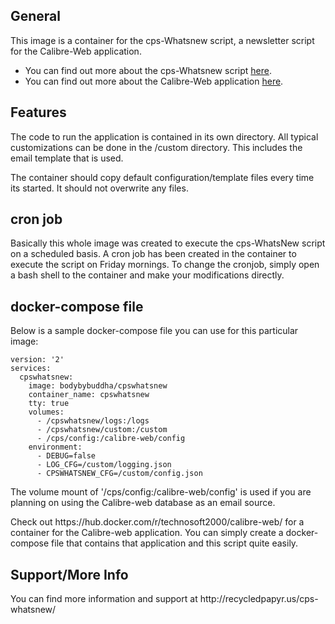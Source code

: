<h2>General</h2>
<p>This image is a container for the cps-Whatsnew script, a newsletter script for the Calibre-Web application.</p>

* You can find out more about the cps-Whatsnew script [here](https://github.com/bodybybuddha/cps-WhatsNew).
* You can find out more about the Calibre-Web application [here](https://github.com/janeczku/calibre-web).

<h2>Features</h2>
The code to run the application is contained in its own directory.  All typical customizations can be done in the /custom directory.  This includes the email template that is used.

The container should copy default configuration/template files every time its started.  It should not overwrite any files.

<h2>cron job</h2>

Basically this whole image was created to execute the cps-WhatsNew script on a scheduled basis.  A cron job has been created in the container to execute the script on Friday mornings. To change the cronjob, simply open a bash shell to the container and make your modifications directly.

<h2>docker-compose file</h2>
<p>Below is a sample docker-compose file you can use for this particular image:</p>
		
	version: '2'
	services:
	  cpswhatsnew:
	    image: bodybybuddha/cpswhatsnew
	    container_name: cpswhatsnew
	    tty: true
	    volumes:
	      - /cpswhatsnew/logs:/logs
	      - /cpswhatsnew/custom:/custom
	      - /cps/config:/calibre-web/config
	    environment:
	      - DEBUG=false
	      - LOG_CFG=/custom/logging.json
	      - CPSWHATSNEW_CFG=/custom/config.json

<p>The volume mount of '/cps/config:/calibre-web/config' is used if you are planning on using the Calibre-web database as an email source.</p> 

<p>Check out https://hub.docker.com/r/technosoft2000/calibre-web/ for a container for the Calibre-web application. You can simply create a docker-compose file that contains that application and this script quite easily.

<h2>Support/More Info</h2>
You can find more information and support at http://recycledpapyr.us/cps-whatsnew/

